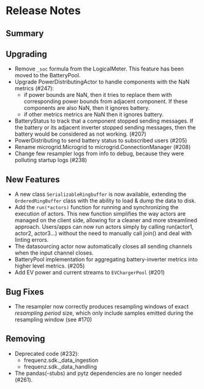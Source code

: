# Release Notes

## Summary

## Upgrading

* Remove `_soc` formula from the LogicalMeter. This feature has been moved to the BatteryPool.
* Upgrade PowerDistributingActor to handle components with the NaN metrics (#247):
  * if power bounds are NaN, then it tries to replace them with corresponding power bounds from adjacent component. If these components are also NaN, then it ignores battery.
  * if other metrics metrics are NaN then it ignores battery.
* BatteryStatus to track that a component stopped sending messages. If the battery or its adjacent inverter stopped sending messages, then the battery would be considered as not working. (#207)
* PowerDistributing to send battery status to subscribed users (#205)
* Rename microgrid.Microgrid to microgrid.ConnectionManager (#208)
* Change few resampler logs from info to debug, because they were polluting startup logs (#238)

## New Features

* A new class `SerializableRingbuffer` is now available, extending the `OrderedRingBuffer` class with the ability to load & dump the data to disk.
* Add the `run(*actors)` function for running and synchronizing the execution of actors. This new function simplifies the way actors are managed on the client side, allowing for a cleaner and more streamlined approach. Users/apps can now run actors simply by calling run(actor1, actor2, actor3...) without the need to manually call join() and deal with linting errors.
* The datasourcing actor now automatically closes all sending channels when the input channel closes.
* BatteryPool implementation for aggregating battery-inverter metrics into higher level metrics. (#205)
* Add EV power and current streams to `EVChargerPool` (#201)

## Bug Fixes

* The resampler now correctly produces resampling windows of exact *resampling period* size, which only include samples emitted during the resampling window (see #170)

## Removing

* Deprecated code (#232):
  * frequenz.sdk._data_ingestion
  * frequenz.sdk._data_handling
* The pandas(-stubs) and pytz dependencies are no longer needed (#261).
